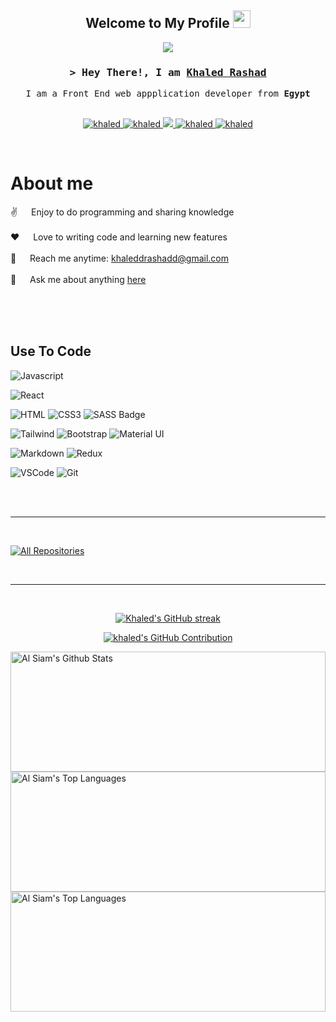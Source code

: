 <h2 align="center">
  Welcome to My Profile
  <img src="https://media.giphy.com/media/hvRJCLFzcasrR4ia7z/giphy.gif" width="28">
</h2>

<p align="center">
  <a href="https://github.com/khaleddrashadd"><img src="https://readme-typing-svg.herokuapp.com?font=Fira+Code&pause=1000&width=435&lines=Front-End+Developer;Always+learning+new+things;Self-Taught+Programmer"></a>
</p>

<!-- Intro  -->
<h3 align="center">
        <samp>&gt; Hey There!, I am
                <b><a target="_blank" href="#portfolio">Khaled Rashad</a></b>
        </samp>
</h3>

<p align="center"> 
  <samp>
    <!--  -->
     I am a Front End web appplication developer from <b>Egypt</b> 
    <br>
    <br>
  </samp>
</p>

<p align="center">
 <a href="#portfolio" target="blank">
  <img src="https://img.shields.io/badge/Website-DC143C?style=for-the-badge&logo=medium&logoColor=white" alt="khaled" />
 </a>
 <a href="https://www.linkedin.com/in/khaledrashadd" target="_blank">
  <img src="https://img.shields.io/badge/LinkedIn-0077B5?style=for-the-badge&logo=linkedin&logoColor=white" alt="khaled"/>
 </a>
 <a href="https://twitter.com/khaleddrashad" target="_blank">
  <img src="https://img.shields.io/badge/Twitter-1DA1F2?style=for-the-badge&logo=twitter&logoColor=white" />
 </a>
 <a href="https://instagram.com/khaledrashadd" target="_blank">
  <img src="https://img.shields.io/badge/Instagram-fe4164?style=for-the-badge&logo=instagram&logoColor=white" alt="khaled" />
 </a> 
 <a href="https://facebook.com/khaledrashadd" target="_blank">
  <img src="https://img.shields.io/badge/Facebook-20BEFF?&style=for-the-badge&logo=facebook&logoColor=white" alt="khaled"  />
  </a> 
</p>
<br />

<!-- About Section -->

# About me

<p>
  
 ✌️ &emsp; Enjoy to do programming and sharing knowledge <br/><br/>
 ❤️ &emsp; Love to writing code and learning new features<br/><br/>
 📧 &emsp; Reach me anytime: khaleddrashadd@gmail.com<br/><br/>
 💬 &emsp; Ask me about anything [here](https://github.com/khaleddrashadd/khaleddrashadd/issues)

</p>

<br/>
<br/>
<br/>

## Use To Code

![Javascript](https://img.shields.io/badge/Javascript-F0DB4F?style=for-the-badge&labelColor=black&logo=javascript&logoColor=F0DB4F)

<!-- ![Typescript](https://img.shields.io/badge/Typescript-007acc?style=for-the-badge&labelColor=black&logo=typescript&logoColor=007acc) -->

![React](https://img.shields.io/badge/-React-61DBFB?style=for-the-badge&labelColor=black&logo=react&logoColor=61DBFB)

<!-- ![React Native](https://img.shields.io/badge/React_Native-20232A?style=for-the-badge&logo=react&logoColor=61DAFB) -->
<!-- ![Next.js](https://img.shields.io/badge/next.js-000000?style=for-the-badge&logo=nextdotjs&logoColor=white) -->
<!-- ![Nodejs](https://img.shields.io/badge/Nodejs-3C873A?style=for-the-badge&labelColor=black&logo=node.js&logoColor=3C873A) -->
<!-- ![Express.js](https://img.shields.io/badge/Express.js-000000?style=for-the-badge&logo=express&logoColor=white) -->
<!-- ![MongoDB](https://img.shields.io/badge/MongoDB-4EA94B?style=for-the-badge&logo=mongodb&logoColor=white) -->

![HTML](https://img.shields.io/badge/HTML5-E34F26?style=for-the-badge&logo=html5&logoColor=white)
![CSS3](https://img.shields.io/badge/CSS3-1572B6?style=for-the-badge&logo=css3&logoColor=white)
![SASS Badge](https://img.shields.io/badge/Sass-CC6699?style=for-the-badge&logo=sass&logoColor=white)

<!-- ![Ant-Design](https://img.shields.io/badge/AntDesign-0170FE?style=for-the-badge&logo=antdesign&logoColor=white) -->

![Tailwind](https://img.shields.io/badge/Tailwind_CSS-092749?style=for-the-badge&logo=tailwindcss&logoColor=06B6D4&labelColor=000000)
![Bootstrap](https://img.shields.io/badge/Bootstrap-563D7C?style=for-the-badge&logo=bootstrap&logoColor=white)
![Material UI](https://img.shields.io/badge/Visual_Studio-0078d7?style=for-the-badge&logo=visual%20studio&logoColor=white)

<!-- ![Strapi](https://img.shields.io/badge/strapi-2E7EEA?style=for-the-badge&logo=strapi&logoColor=white) -->

![Markdown](https://img.shields.io/badge/Mui-0078d7?style=for-the-badge&logo=mui&logoColor=white)
![Redux](https://img.shields.io/badge/Redux-593D88?style=for-the-badge&logo=redux&logoColor=white)

<!-- ![React Query](https://img.shields.io/badge/-React_Query-FF4154?style=for-the-badge&logo=react%20query&logoColor=white) -->

![VSCode](https://img.shields.io/badge/Visual_Studio-0078d7?style=for-the-badge&logo=visual%20studio&logoColor=white)
![Git](https://img.shields.io/badge/Git-F05032?style=for-the-badge&logo=git&logoColor=white)

<br/>

<!-- ## Top Open Source -
[![Web Projects](https://github-readme-stats.vercel.app/api/pin/?username=alsiam&repo=web-projects&border_color=7F3FBF&bg_color=0D1117&title_color=C9D1D9&text_color=8B949E&icon_color=7F3FBF)](https://github.com/alsiam/web-projects)
[![Al Folio](https://github-readme-stats.vercel.app/api/pin/?username=alsiam&repo=al-folio&border_color=7F3FBF&bg_color=0D1117&title_color=C9D1D9&text_color=8B949E&icon_color=7F3FBF)](https://github.com/alsiam/al-folio)
[![Al Siam Readme](https://github-readme-stats.vercel.app/api/pin/?username=alsiam&repo=alsiam&border_color=7F3FBF&bg_color=0D1117&title_color=C9D1D9&text_color=8B949E&icon_color=7F3FBF)](https://github.com/alsiam/alsiam)
[![Al Siam Teminal](https://github-readme-stats.vercel.app/api/pin/?username=alsiam&repo=alsiam.github.io&border_color=7F3FBF&bg_color=0D1117&title_color=C9D1D9&text_color=8B949E&icon_color=7F3FBF)](https://github.com/alsiam/alsiam.github.io) -->

<br/>
<hr/>
<br/>
<p align="left">
  <a href="https://github.com/khaleddrashadd?tab=repositories" target="_blank"><img alt="All Repositories" title="All Repositories" src="https://img.shields.io/badge/-All%20Repos-2962FF?style=for-the-badge&logo=koding&logoColor=white"/></a>
</p>

<br/>
<hr/>
<br/>

<p align="center">
  <a href="https://github.com/khaleddrashadd">
    <img src="https://github-readme-streak-stats.herokuapp.com?user=khaleddrashadd&theme=gruvbox-duo&hide_border=true&border_radius=6.3&date_format=j%20M%5B%20Y%5D&background=74%2C151515%2C000000" alt="Khaled's GitHub streak"/>
  </a>
</p>

<p align="center">
  <a href="https://github.com/khaleddrashadd">
    <img src="https://github-profile-summary-cards.vercel.app/api/cards/profile-details?username=khaleddrashadd&theme=aura" alt="khaled's GitHub Contribution"/>
  </a>
</p>

<a> 
    <a href="https://github.com/alsiam"><img alt="Al Siam's Github Stats" src="https://denvercoder1-github-readme-stats.vercel.app/api?username=khaleddrashadd&show_icons=true&count_private=true&theme=react&border_color=7F3FBF&bg_color=0D1117&title_color=F85D7F&icon_color=F8D866" height="192px" width="100%"/></a>
  <a href="https://github.com/alsiam"><img alt="Al Siam's Top Languages" src="https://denvercoder1-github-readme-stats.vercel.app/api/top-langs/?username=khaleddrashadd&langs_count=8&layout=compact&theme=react&border_color=7F3FBF&bg_color=0D1117&title_color=F85D7F&icon_color=F8D866" height="192px" width="100%"/></a>
  <br/>
</a>
  <a href="https://github.com/alsiam"><img alt="Al Siam's Top Languages" src="https://github-readme-activity-graph.cyclic.app/graph?username=khaleddrashadd&custom_title=Khaled%20Rashad's%20GitHub%20Activity%20Graph&bg_color=0D1117&color=7F3FBF&line=7F3FBF&point=7F3FBF&area_color=FFFFFF&title_color=FFFFFF&area=true" height="192px" width="100%"/></a>
  <br/>
</a>

